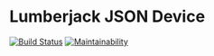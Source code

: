 # Lumberjack JSON Device

[![Build Status](https://travis-ci.org/bdurand/lumberjack_json_device.svg?branch=master)](https://travis-ci.org/bdurand/lumberjack_json_device)
[![Maintainability](https://api.codeclimate.com/v1/badges/c62cb886b86381560810/maintainability)](https://codeclimate.com/github/bdurand/lumberjack_json_device/maintainability)

